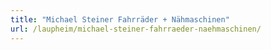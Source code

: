 ```yaml
---
title: "Michael Steiner Fahrräder + Nähmaschinen"
url: /laupheim/michael-steiner-fahrraeder-naehmaschinen/
---
```

